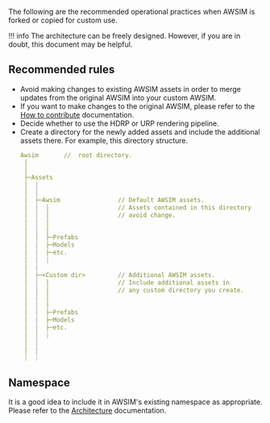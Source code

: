 The following are the recommended operational practices when AWSIM is forked or copied for custom use.

!!! info 
    The architecture can be freely designed. However, if you are in doubt, this document may be helpful.

## Recommended rules
- Avoid making changes to existing AWSIM assets in order to merge updates from the original AWSIM into your custom AWSIM.
- If you want to make changes to the original AWSIM, please refer to the [How to contribute](../HowToContribute//index.md) documentation.
- Decide whether to use the HDRP or URP rendering pipeline.
- Create a directory for the newly added assets and include the additional assets there. For example, this directory structure.
    ```{.yml .no-copy}
    Awsim       //  root directory.
     │
     │
     ├─Assets                     
     │  │                         
     │  │
     │  ├─Awsim                // Default AWSIM assets.
     │  │  │                   // Assets contained in this directory 
     │  │  │                   // avoid change.
     │  │  │
     │  │  │
     │  │  ├─Prefabs
     │  │  ├─Models
     │  │  ├─etc.
     │  │  ┊︎      
     │  │                        
     │  ├─<Custom dir>         // Additional AWSIM assets.
     │  │  │                   // Include additional assets in 
     │  │  │                   // any custom directory you create.
     │  │  │
     │  │  │               
     │  │  ├─Prefabs
     │  │  ├─Models
     │  │  ├─etc.
     │  │  ┊︎
     │  │
     │  │ 
     ┊︎  ┊︎  
    ```

## Namespace

It is a good idea to include it in AWSIM's existing namespace as appropriate. Please refer to the [Architecture](../Architecture/index.md) documentation.
